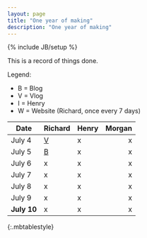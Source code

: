 ```yaml
---
layout: page
title: "One year of making"
description: "One year of making"
---
```

{% include JB/setup %}

This is a record of things done.

Legend:

  - B = Blog  
  - V = Vlog  
  - I = Henry  
  - W = Website (Richard, once every 7 days)  

| Date   | Richard | Henry | Morgan |
| ------ | ------- | ----- | -----: |
| July 4 | [V](https://www.youtube.com/watch?v=IanVqGNzvLc) |  x | x |
| July 5 | [B](https://tinyletter.com/practice/letters/beginning-to-write) | x | x |
| July 6 | x | x | x |
| July 7 | x | x | x |
| July 8 | x | x | x |
| July 9 | x | x | x |
| **July 10** | x | x | x |
{:.mbtablestyle}

